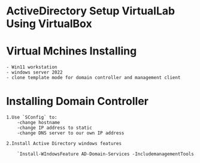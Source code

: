 # ActiveDirectory Setup VirtualLab Using VirtualBox 

# Virtual Mchines Installing 
 	- Win11 workstation 
 	- windows server 2022 
 	- clone template mode for domain controller and management client 

# Installing Domain Controller 
	1.Use `SConfig` to:
		-change hostname
		-change IP address to static 
		-change DNS server to our own IP address 

	2.Install Active Directory windows features 
		
		`Install-WIndowsFeature AD-Domain-Services -IncludemanagementTools 
